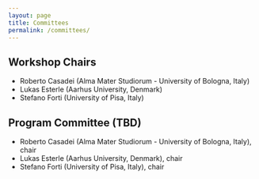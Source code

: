 ```yaml
---
layout: page
title: Committees
permalink: /committees/
---
```


## Workshop Chairs

- Roberto Casadei (Alma Mater Studiorum - University of Bologna, Italy)
- Lukas Esterle (Aarhus University, Denmark)
- Stefano Forti (University of Pisa, Italy)

<!-- 
## Steering Committee

- Min Chen, Huazhong (University of Science and Technology, China)
- Giancarlo Fortino (University of Calabria, Italy)
- Mirko Viroli (Alma Mater Studiorum - Università di Bologna, Italy)
- Franco Zambonelli (Università degli Studi di Modena e Reggio Emilia, Italy)
- Mengchu Zhou (New Jersey Institute of Technology, USA)


## Publicity Chairs

- Flavia Delicato (Fluminense Federal University, Brazil)
- Kevin Wang (University of Auckland, New Zealand)

-->

## Program Committee (TBD)

- Roberto Casadei (Alma Mater Studiorum - University of Bologna, Italy), chair
- Lukas Esterle (Aarhus University, Denmark), chair
- Stefano Forti (University of Pisa, Italy), chair